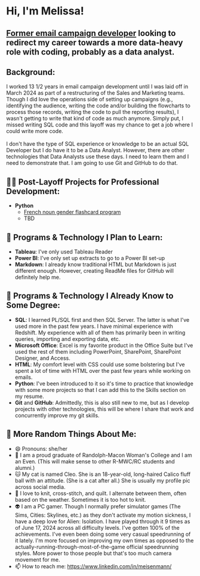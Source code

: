 <h1>Hi, I'm Melissa!</h1> 

<h2><a href="https://www.linkedin.com/in/meisenmann/">Former email campaign developer</a> looking to redirect my career towards a more data&#8209;heavy role with coding, probably as a data&nbsp;analyst.</h2>

<h2>Background:</h2>

I worked 13 1/2 years in email campaign development until I was laid off in March 2024 as part of a restructuring of the Sales and Marketing teams. Though I did love the operations side of setting up campaigns (e.g., identifying the audience, writing the code and/or building the flowcharts to process those records, writing the code to pull the reporting results), I wasn't getting to write that kind of code as much anymore. Simply put, I missed writing SQL code and this layoff was my chance to get a job where I could write more code. 
<br/><br/>
I don't have the type of SQL experience or knowledge to be an actual SQL Developer but I do have it to be a Data Analyst. However, there are other technologies that Data Analysts use these days. I need to learn them and I need to demonstrate that. I am going to use Git and GitHub to do that.


<h2>👨‍💻 Post-Layoff Projects for Professional Development:</h2>

- <b>Python</b>
  - [French noun gender flashcard program](https://github.com/mjeisenmann/French-Gendered-Nouns-Flashcards)
  - TBD


<h2> 🌱 Programs & Technology I Plan to Learn: </h2>

- <b>Tableau</b>: I've only used Tableau Reader <br/>
- <b>Power BI</b>: I've only set up extracts to go to a Power BI set-up
- <b>Markdown</b>: I already know traditional HTML but Markdown is just different enough. However, creating ReadMe files for GitHub will definitely help me.


<h2> 🔭 Programs & Technology I Already Know to Some Degree:</h2>

- <b>SQL</b>: I learned PL/SQL first and then SQL Server. The latter is what I've used more in the past few years. I have minimal experience with Redshift. My experience with all of them has primarily been in writing queries, importing and exporting data, etc.
- <b>Microsoft Office</b>: Excel is my favorite product in the Office Suite but I've used the rest of them including PowerPoint, SharePoint, SharePoint Designer, and Access.
- <b>HTML</b>: My comfort level with CSS could use some bolstering but I've spent a lot of time with HTML over the past few years while working on emails.
- <b>Python</b>: I've been introduced to it so it's time to practice that knowledge with some more projects so that I can add this to the Skills section on my resume.
- <b>Git</b> and <b>GitHub</b>: Admittedly, this is also still new to me, but as I develop projects with other technologies, this will be where I share that work and concurrently improve my git skills.


<h2> 🤳 More Random Things About Me:</h2>

- 😄 Pronouns: she/her
- 🧱 I am a proud graduate of Randolph-Macon Woman's College and I am an Even. (This will make sense to other R-MWC/RC students and alumni.)
- 🐱 My cat is named Cleo. She is an 18-year-old, long-haired Calico fluff ball with an attitude. (She is a cat after all.) She is usually my profile pic across social media.
- 🧶 I love to knit, cross-stitch, and quilt. I alternate between them, often based on the weather. Sometimes it is too hot to knit.
- 👽 I am a PC gamer. Though I normally prefer simulator games (The Sims, Cities: Skylines, etc.) as they don't activate my motion sickness, I have a deep love for Alien: Isolation. I have played through it 9 times as of June 17, 2024 across all difficulty levels. I've gotten 100% of the achievements. I've even been doing some very casual speedrunning of it lately. I'm more focused on improving my own times as opposed to the actually-running-through-most-of-the-game official speedrunning styles. More power to those people but that's too much camera movement for me.
- 📫 How to reach me: <a href="https://www.linkedin.com/in/meisenmann/">https://www.linkedin.com/in/meisenmann/</a> 


<!--
**MJEisenmann/MJEisenmann** is a ✨ _special_ ✨ repository because its `README.md` (this file) appears on your GitHub profile.

Here are some ideas to get you started:

- 🔭 I’m currently working on ...
- 🌱 I’m currently learning ...
- 👯 I’m looking to collaborate on ...
- 🤔 I’m looking for help with ...
- 💬 Ask me about ...
- 📫 How to reach me: ...
- 😄 Pronouns: ...
- ⚡ Fun fact: ...
-->
